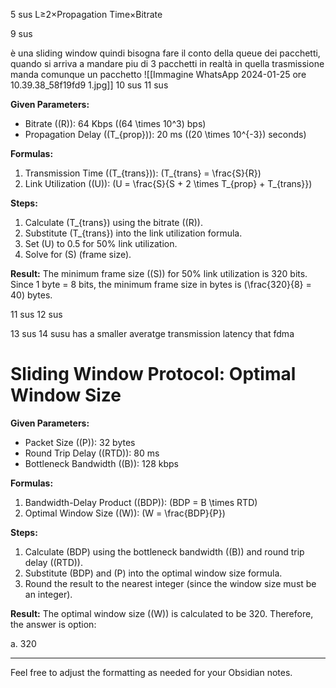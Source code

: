 
5 sus 
L≥2×Propagation Time×Bitrate

9 sus

è una sliding window quindi bisogna fare il conto della queue dei pacchetti, quando si arriva a mandare piu di 3 pacchetti in realtà in quella trasmissione manda comunque un pacchetto
![[Immagine WhatsApp 2024-01-25 ore 10.39.38_58f19fd9 1.jpg]]
10 sus 
11 sus 

**Given Parameters:**
- Bitrate (\(R\)): 64 Kbps (\(64 \times 10^3\) bps)
- Propagation Delay (\(T_{prop}\)): 20 ms (\(20 \times 10^{-3}\) seconds)

**Formulas:**
1. Transmission Time (\(T_{trans}\)): \(T_{trans} = \frac{S}{R}\)
2. Link Utilization (\(U\)): \(U = \frac{S}{S + 2 \times T_{prop} + T_{trans}}\)

**Steps:**
1. Calculate \(T_{trans}\) using the bitrate (\(R\)).
2. Substitute \(T_{trans}\) into the link utilization formula.
3. Set \(U\) to 0.5 for 50% link utilization.
4. Solve for \(S\) (frame size).

**Result:**
The minimum frame size (\(S\)) for 50% link utilization is 320 bits. Since 1 byte = 8 bits, the minimum frame size in bytes is \(\frac{320}{8} = 40\) bytes.


11 sus
12 sus

13 sus
14 susu
has a smaller averatge transmission latency that fdma

# Sliding Window Protocol: Optimal Window Size

**Given Parameters:**
- Packet Size (\(P\)): 32 bytes
- Round Trip Delay (\(RTD\)): 80 ms
- Bottleneck Bandwidth (\(B\)): 128 kbps

**Formulas:**
1. Bandwidth-Delay Product (\(BDP\)): \(BDP = B \times RTD\)
2. Optimal Window Size (\(W\)): \(W = \frac{BDP}{P}\)

**Steps:**
1. Calculate \(BDP\) using the bottleneck bandwidth (\(B\)) and round trip delay (\(RTD\)).
2. Substitute \(BDP\) and \(P\) into the optimal window size formula.
3. Round the result to the nearest integer (since the window size must be an integer).

**Result:**
The optimal window size (\(W\)) is calculated to be 320. Therefore, the answer is option:

a. 320

---

Feel free to adjust the formatting as needed for your Obsidian notes.

